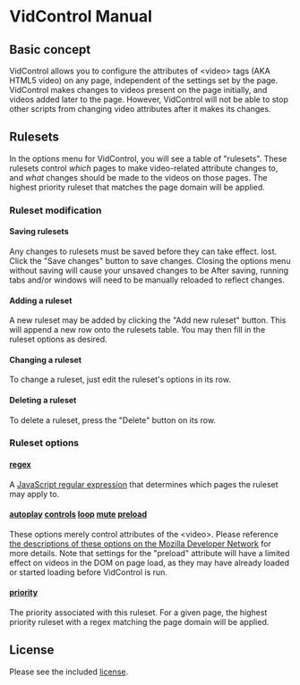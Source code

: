 <!--
VidControl: a Chromium extension that provides advanced control over <video> tags
Copyright (C) 2015 Eliott Wiener

This program is free software: you can redistribute it and/or modify
it under the terms of the GNU General Public License as published by
the Free Software Foundation, either version 3 of the License, or
(at your option) any later version.

This program is distributed in the hope that it will be useful,
but WITHOUT ANY WARRANTY; without even the implied warranty of
MERCHANTABILITY or FITNESS FOR A PARTICULAR PURPOSE.  See the
GNU General Public License for more details.

You should have received a copy of the GNU General Public License
along with this program.  If not, see <http://www.gnu.org/licenses/>.
-->
# VidControl Manual
## Basic concept
VidControl allows you to configure the attributes of &lt;video&gt; tags (AKA HTML5 video) on
any page, independent of the settings set by the page. VidControl makes changes to videos present on the page initially, and videos added later to the page. However, VidControl will not be able to stop other scripts from changing video attributes after it makes its changes.
## Rulesets
In the options menu for VidControl, you will see a table of "rulesets". These
rulesets control *which* pages to make video-related attribute changes to, and
*what* changes should be made to the videos on those pages. The highest
priority ruleset that matches the page domain will be applied.
### Ruleset modification
#### Saving rulesets
Any changes to rulesets must be saved before they can take effect.
lost.
Click the "Save changes" button to save changes.
Closing the options menu without saving will cause your unsaved changes to be
After saving, running tabs and/or windows will need to be manually reloaded to
reflect changes.
#### Adding a ruleset
A new ruleset may be added by clicking the "Add new ruleset" button. This will
append a new row onto the rulesets table. You may then fill in the ruleset
options as desired.
#### Changing a ruleset
To change a ruleset, just edit the ruleset's options in its row.
#### Deleting a ruleset
To delete a ruleset, press the "Delete" button on its row.
### Ruleset options
#### [regex](#regex)
A [JavaScript regular expression](https://developer.mozilla.org/en-US/docs/Web/JavaScript/Guide/Regular_Expressions) that determines which pages the ruleset may apply to.
#### [autoplay](#autoplay) [controls](#controls) [loop](#loop) [mute](#mute) [preload](#preload)
These options merely control attributes of the &lt;video&gt;. Please reference [the descriptions of these options on the Mozilla Developer Network](https://developer.mozilla.org/en-US/docs/Web/HTML/Element/video) for more details. Note that settings for the "preload" attribute will have a limited effect on videos in the DOM on page load, as they may have already loaded or started loading before VidControl is run.
#### [priority](#priority)
The priority associated with this ruleset. For a given page, the highest
priority ruleset with a regex matching the page domain will be applied.
## License
Please see the included [license](LICENSE.html).
